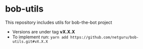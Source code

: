 # bob-utils

This repository includes utils for bob-the-bot project

* Versions are under tag **vX.X.X**
* To implement run: `yarn add https://github.com/netguru/bob-utils.git#vX.X.X`
